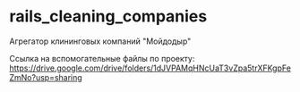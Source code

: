 # rails_cleaning_companies

Агрегатор клининговых компаний "Мойдодыр"

Ссылка на вспомогательные файлы по проекту: https://drive.google.com/drive/folders/1dJVPAMqHNcUaT3vZpa5trXFKgpFeZmNo?usp=sharing
